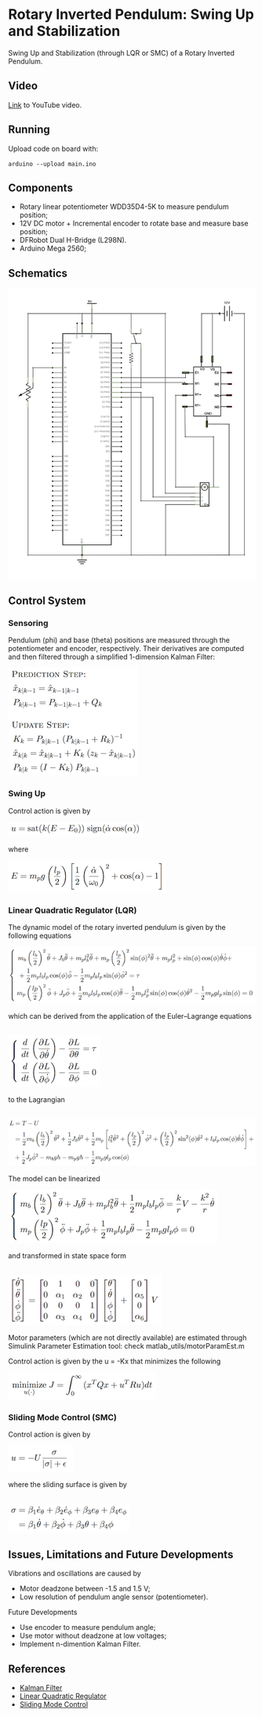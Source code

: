 # Rotary Inverted Pendulum: Swing Up and Stabilization
Swing Up and Stabilization (through LQR or SMC) of a Rotary Inverted Pendulum.

## Video

[Link](https://youtu.be/2koXcs0IhOc) to YouTube video.

## Running

Upload code on board with:
```
arduino --upload main.ino
```

## Components

- Rotary linear potentiometer WDD35D4-5K to measure pendulum position;
- 12V DC motor + Incremental encoder to rotate base and measure base position;
- DFRobot Dual H-Bridge (L298N).
- Arduino Mega 2560;

## Schematics

<p align="left"><img src="media/schematics.jpg"></p>

## Control System

### Sensoring

Pendulum (phi) and base (theta) positions are measured through the potentiometer and encoder, respectively. Their derivatives are computed and then filtered through a simplified 1-dimension Kalman Filter:
<p align="left"><img src="media/kf.png"></p>

### Swing Up

Control action is given by
<p align="left"><img src="media/swingup.png"></p>
where
<p align="left"><img src="media/e.png"></p>

### Linear Quadratic Regulator (LQR)

The dynamic model of the rotary inverted pendulum is given by the following equations
<p align="left"><img src="media/model.png"></p>
which can be derived from the application of the Euler–Lagrange equations <br /><br />
<p align="left"><img src="media/lagrange.png"></p>
to the Lagrangian <br /><br />
<p align="left"><img src="media/l.png"></p>

The model can be linearized
<p align="left"><img src="media/linmodel.png"></p>
and transformed in state space form <br /><br />
<p align="left"><img src="media/ssmodel.png"></p>

Motor parameters (which are not directly available) are estimated through Simulink Parameter Estimation tool: check matlab_utils/motorParamEst.m

Control action is given by the u = -Kx that minimizes the following
<p align="left"><img src="media/lqr.png"></p>

### Sliding Mode Control (SMC)

Control action is given by
<p align="left"><img src="media/smc.png"></p>
where the sliding surface is given by <br /><br />
<p align="left"><img src="media/sigma.png"></p>

## Issues, Limitations and Future Developments

Vibrations and oscillations are caused by
- Motor deadzone between -1.5 and 1.5 V;
- Low resolution of pendulum angle sensor (potentiometer).

Future Developments
- Use encoder to measure pendulum angle;
- Use motor without deadzone at low voltages;
- Implement n-dimention Kalman Filter.

## References

- [Kalman Filter](https://en.wikipedia.org/wiki/Kalman_filter)
- [Linear Quadratic Regulator](https://en.wikipedia.org/wiki/Linear–quadratic_regulator)
- [Sliding Mode Control](https://en.wikipedia.org/wiki/Sliding_mode_control)
